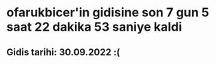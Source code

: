 # ofarukbicer'in gidisine son 7 gun 5 saat 22 dakika 53 saniye kaldi

## Gidis tarihi: 30.09.2022 :(